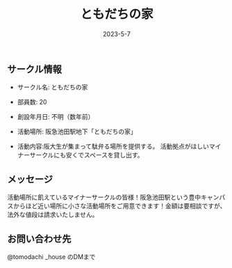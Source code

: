 ﻿---
title: 'ともだちの家'
excerpt: ''
date: '2023-5-7'
iconImage: '/assets/023/icon.png'

ogImage:
  url: '/assets/023/icon.png'
tags:
  - 'サークル'
  
---

## サークル情報
- サークル名: ともだちの家
- 部員数: 20
- 創設年月日: 不明（数年前）
- 活動場所: 阪急池田駅地下「ともだちの家」

- 活動内容:阪大生が集まって駄弁る場所を提供する。
  活動拠点がほしいマイナーサークルにも安くでスペースを貸し出す。

## メッセージ
活動場所に飢えているマイナーサークルの皆様！阪急池田駅という豊中キャンパスからほど近い場所に小さな活動場所をご用意できます！金額は要相談ですが、法外な値段は請求いたしません。

## お問い合わせ先
@tomodachi _house  のDMまで


